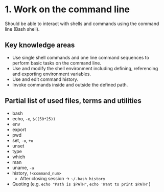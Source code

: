 # 1. Work on the command line

Should be able to interact with shells and commands using the command line (Bash shell).

## Key knowledge areas

* Use single shell commands and one line command sequences to perform basic tasks on the command line.
* Use and modify the shell environment including defining, referencing and exporting environment variables.
* Use and edit command history.
* Invoke commands inside and outside the defined path.

## Partial list of used files, terms and utilities

* bash
* echo, `-e`, `$((50*25))`
* env
* export
* pwd
* set, `-o`, `+o`
* unset
* type
* which
* man
* uname, `-a`
* history, `!<command_num>`
  * After closing session -> `~/.bash_history`
* Quoting (e.g. `echo "Path is $PATH"`, `echo 'Want to print $PATH'`)
